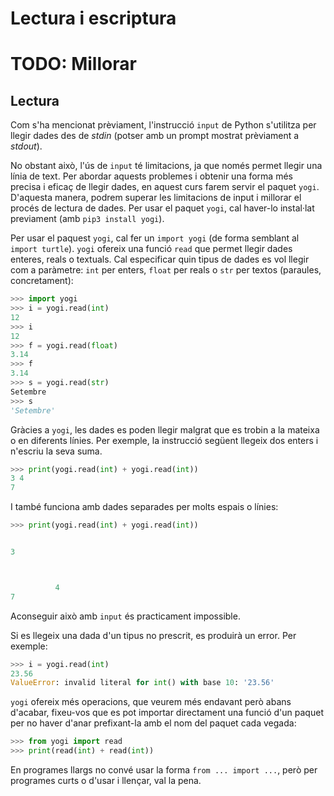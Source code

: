 # Lectura i escriptura


# TODO: Millorar


## Lectura

Com s'ha mencionat prèviament, l'instrucció `input` de Python s'utilitza per llegir dades des de *stdin* (potser amb un prompt mostrat prèviament a *stdout*).

No obstant això, l'ús de `input` té limitacions, ja que només permet llegir una línia de text. Per abordar aquests problemes i obtenir una forma més precisa i eficaç de llegir dades, en aquest curs farem servir el paquet `yogi`. D'aquesta manera, podrem superar les limitacions de input i millorar el procés de lectura de dades. Per usar el paquet `yogi`, cal haver-lo instal·lat previament (amb `pip3 install yogi`).

Per usar el paquest `yogi`, cal fer un `import yogi` (de forma semblant al `import turtle`). `yogi` ofereix una funció `read` que permet llegir dades enteres, reals o textuals. Cal especificar quin tipus de dades es vol llegir com a paràmetre: `int` per enters, `float` per reals o `str` per textos (paraules, concretament):

```python
>>> import yogi
>>> i = yogi.read(int)
12
>>> i
12
>>> f = yogi.read(float)
3.14
>>> f
3.14
>>> s = yogi.read(str)
Setembre
>>> s
'Setembre'
```

Gràcies a `yogi`, les dades es poden llegir malgrat que es trobin a la mateixa o en diferents línies. Per exemple, la instrucció següent llegeix dos enters i n'escriu la seva suma.

```python
>>> print(yogi.read(int) + yogi.read(int))
3 4
7
```

I també funciona amb dades separades per molts espais o línies:

```python
>>> print(yogi.read(int) + yogi.read(int))


3



          4
7
```

Aconseguir això amb `input` és practicament impossible.

Si es llegeix una dada d'un tipus no prescrit, es produirà un error. Per exemple:

```python
>>> i = yogi.read(int)
23.56
ValueError: invalid literal for int() with base 10: '23.56'
```

`yogi` ofereix més operacions, que veurem més endavant però abans d'acabar, fixeu-vos que es pot importar directament una funció d'un paquet per no haver d'anar prefixant-la amb el nom del paquet cada vegada:

```python
>>> from yogi import read
>>> print(read(int) + read(int))
```

En programes llargs no convé usar la forma `from ... import ...`, però per programes curts o d'usar i llençar, val la pena.



<Autors autors="jpetit"/>